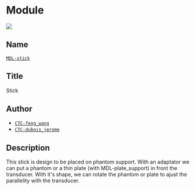 # Module
![](viewme.png)

## Name
[`MDL-stick`]()

## Title
Stick

## Author
* [`CTC-feng_wang`]()
* [`CTC-dubois_jerome`]()

## Description
This stick is design to be placed on phantom support. With an adaptator we can put a phantom or a thin plate (with MDL-plate_support) in front the transducer. With it's shape, we can rotate the phantom or plate to ajust the parallelity with the transducer.
